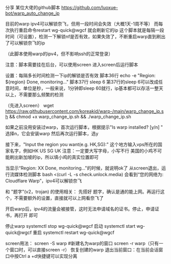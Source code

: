 分享 某位大佬的github脚本
https://github.com/luoxue-bot/warp_auto_change_ip

目前的warp ipv4可以解锁奈飞，但用一段时间会失效（大概1天-1周不等）
而每次执行重启命令restart wg-quick@wgcf   就会刷新它的ip
这个脚本就是每隔一段时间（可设置），检测一下解锁nf是否有效，如果失效了，不断重启warp直到刷出了可以解锁奈飞的ip

（此脚本使用warp的ipv4，但不影响ssh的正常登录）

注意：脚本需要挂在后台，可以使用screen
进入screen后运行脚本

设置：每隔多长时间检测一下ip的解锁是否有效
脚本36行            echo -e "Region: ${region} Done, monitoring..."
脚本37行            sleep 6
第37行的sleep 6可以改成任意时间，单位是秒，一般来说，1分钟即sleep 60就行，ip基本都可以存活一整天以上，不需要那么频繁的检测

（先进入screen）
wget https://raw.githubusercontent.com/koreakid/warp-/main/warp_change_ip.sh && chmod +x warp_change_ip.sh && ./warp_change_ip.sh

如果之前没用安装过warp，首次运行脚本，根据提示"Is warp installed? [y/n] " 选择n，它会安装warp
然后再次运行脚本，选y

接下来，"Input the region you want(e.g. HK,SG):"
这个地方输入vps所在的国家名字，例如HK US SG UK
注意：一定要大写字母，小写不行
美国的小鸡不可能刷出新加坡的ip，所以填小鸡的真实位置即可

当显示“Region: XX Done, monitoring..."的时候，就说明ok了
从screen退出，运行流媒体检测脚本
bash <(curl -L -s check.unlock.media)
会看到“您的网络为: Cloudflare Warp”，ipv4可以解锁奈飞

和 "题字"(v2，trojan)    的使用相关：
先搭好 题字，确认是通的能上网。再运行这个，不需要额外的设置，直接就可以上网看奈飞了

开启warp后，ipv4的流量会被接管，这时无法申请域名的证书。停止，申请证书，再打开 即可



停止warp
systemctl stop wg-quick@wgcf
启动
systemctl start wg-quick@wgcf
重启
systemctl restart wg-quick@wgcf


screen用法：
screen -S warp   #新建名为warp的窗口
screen -r warp（只有一个窗口时，可以直接screen -r）  恢复创建的warp
退出当前窗口：在当前会话窗口中按Ctrl a +d快捷键可以实现分离
